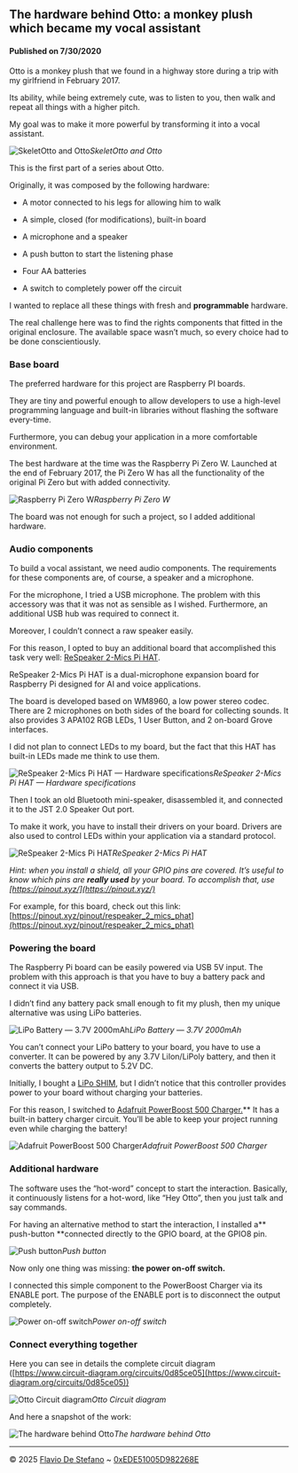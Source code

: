 ## The hardware behind Otto: a monkey plush which became my vocal assistant

#### Published on 7/30/2020



Otto is a monkey plush that we found in a highway store during a trip with my girlfriend in February 2017.

Its ability, while being extremely cute, was to listen to you, then walk and repeat all things with a higher pitch.

My goal was to make it more powerful by transforming it into a vocal assistant.

![SkeletOtto and Otto](https://cdn-images-1.medium.com/max/3840/1*6F4ncy2Ji3laeQ2ZdgcQBA.png)*SkeletOtto and Otto*

This is the first part of a series about Otto.

Originally, it was composed by the following hardware:

* A motor connected to his legs for allowing him to walk

* A simple, closed (for modifications), built-in board

* A microphone and a speaker

* A push button to start the listening phase

* Four AA batteries

* A switch to completely power off the circuit

I wanted to replace all these things with fresh and **programmable** hardware.

The real challenge here was to find the rights components that fitted in the original enclosure. The available space wasn’t much, so every choice had to be done conscientiously.

### Base board

The preferred hardware for this project are Raspberry PI boards.

They are tiny and powerful enough to allow developers to use a high-level programming language and built-in libraries without flashing the software every-time.

Furthermore, you can debug your application in a more comfortable environment.

The best hardware at the time was the Raspberry Pi Zero W. Launched at the end of February 2017, the Pi Zero W has all the functionality of the original Pi Zero but with added connectivity.

![Raspberry Pi Zero W](https://cdn-images-1.medium.com/max/3888/1*PiGGkpQ-b6g5yj5wb1-fLQ.png)*Raspberry Pi Zero W*

The board was not enough for such a project, so I added additional hardware.

### Audio components

To build a vocal assistant, we need audio components. The requirements for these components are, of course, a speaker and a microphone.

For the microphone, I tried a USB microphone. The problem with this accessory was that it was not as sensible as I wished. Furthermore, an additional USB hub was required to connect it.

Moreover, I couldn’t connect a raw speaker easily.

For this reason, I opted to buy an additional board that accomplished this task very well: [ReSpeaker 2-Mics Pi HAT](https://www.seeedstudio.com/ReSpeaker-2-Mics-Pi-HAT-p-2874.html).

ReSpeaker 2-Mics Pi HAT is a dual-microphone expansion board for Raspberry Pi designed for AI and voice applications.

The board is developed based on WM8960, a low power stereo codec. There are 2 microphones on both sides of the board for collecting sounds. It also provides 3 APA102 RGB LEDs, 1 User Button, and 2 on-board Grove interfaces.

I did not plan to connect LEDs to my board, but the fact that this HAT has built-in LEDs made me think to use them.

![ReSpeaker 2-Mics Pi HAT — Hardware specifications](https://cdn-images-1.medium.com/max/5036/1*LdQqWbPWsAO_IrIrbQ6wBw.png)*ReSpeaker 2-Mics Pi HAT — Hardware specifications*

Then I took an old Bluetooth mini-speaker, disassembled it, and connected it to the JST 2.0 Speaker Out port.

To make it work, you have to install their drivers on your board. Drivers are also used to control LEDs within your application via a standard protocol.

![ReSpeaker 2-Mics Pi HAT](https://cdn-images-1.medium.com/max/2000/1*SFSiK1pvfllTR6Yik4gtoA.png)*ReSpeaker 2-Mics Pi HAT*

*Hint: when you install a shield, all your GPIO pins are covered. It’s useful to know which pins are **really used** by your board. To accomplish that, use [https://pinout.xyz/](https://pinout.xyz/)*

For example, for this board, check out this link: [https://pinout.xyz/pinout/respeaker_2_mics_phat](https://pinout.xyz/pinout/respeaker_2_mics_phat)

### Powering the board

The Raspberry Pi board can be easily powered via USB 5V input. The problem with this approach is that you have to buy a battery pack and connect it via USB.

I didn’t find any battery pack small enough to fit my plush, then my unique alternative was using LiPo batteries.

![LiPo Battery — 3.7V 2000mAh](https://cdn-images-1.medium.com/max/2048/1*47fQNM9dZmH2EbOlassALw.png)*LiPo Battery — 3.7V 2000mAh*

You can’t connect your LiPo battery to your board, you have to use a converter. It can be powered by any 3.7V LiIon/LiPoly battery, and then it converts the battery output to 5.2V DC.

Initially, I bought a [LiPo SHIM](https://shop.pimoroni.com/products/lipo-shim), but I didn’t notice that this controller provides power to your board without charging your batteries.

For this reason, I switched to [Adafruit PowerBoost 500 Charger.](https://shop.pimoroni.com/products/powerboost-500-charger-rechargeable-5v-lipo-usb-boost-500ma)** It has a built-in battery charger circuit. You’ll be able to keep your project running even while charging the battery!

![Adafruit PowerBoost 500 Charger](https://cdn-images-1.medium.com/max/2000/1*f2vaMtaDD3NpjWMVKKUFTg.png)*Adafruit PowerBoost 500 Charger*

### Additional hardware

The software uses the “hot-word” concept to start the interaction. Basically, it continuously listens for a hot-word, like “Hey Otto”, then you just talk and say commands.

For having an alternative method to start the interaction, I installed a** push-button **connected directly to the GPIO board, at the GPIO8 pin.

![Push button](https://cdn-images-1.medium.com/max/2000/1*53tODwL8Me43CcBwxxM_Aw.png)*Push button*

Now only one thing was missing: **the power on-off switch.**

I connected this simple component to the PowerBoost Charger via its ENABLE port. The purpose of the ENABLE port is to disconnect the output completely.

![Power on-off switch](https://cdn-images-1.medium.com/max/2000/1*VFUf4JhqAEdtFMRPaanIyQ.png)*Power on-off switch*

### Connect everything together

Here you can see in details the complete circuit diagram ([https://www.circuit-diagram.org/circuits/0d85ce05](https://www.circuit-diagram.org/circuits/0d85ce05))

![Otto Circuit diagram](https://cdn-images-1.medium.com/max/2000/1*20YKeucZQeWsURbkakN91Q.png)*Otto Circuit diagram*

And here a snapshot of the work:

![The hardware behind Otto](https://cdn-images-1.medium.com/max/8992/1*obNKyfbvgL3dUcVR3tK-6A.jpeg)*The hardware behind Otto*


---

© 2025 [Flavio De Stefano](https://www.kopiro.me) ~ [0xEDE51005D982268E](https://www.kopiro.me/gpg.txt)